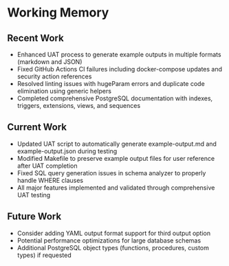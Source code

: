 # Working Memory

## Recent Work
- Enhanced UAT process to generate example outputs in multiple formats (markdown and JSON)
- Fixed GitHub Actions CI failures including docker-compose updates and security action references
- Resolved linting issues with hugeParam errors and duplicate code elimination using generic helpers
- Completed comprehensive PostgreSQL documentation with indexes, triggers, extensions, views, and sequences

## Current Work
- Updated UAT script to automatically generate example-output.md and example-output.json during testing
- Modified Makefile to preserve example output files for user reference after UAT completion
- Fixed SQL query generation issues in schema analyzer to properly handle WHERE clauses
- All major features implemented and validated through comprehensive UAT testing

## Future Work
- Consider adding YAML output format support for third output option
- Potential performance optimizations for large database schemas
- Additional PostgreSQL object types (functions, procedures, custom types) if requested